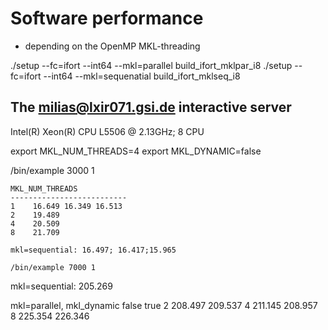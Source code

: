 Software performance
=====================

- depending on the OpenMP MKL-threading

./setup --fc=ifort --int64 --mkl=parallel build_ifort_mklpar_i8
./setup --fc=ifort --int64 --mkl=sequenatial build_ifort_mklseq_i8

The milias@lxir071.gsi.de interactive server
--------------------------------------------

Intel(R) Xeon(R) CPU L5506 @ 2.13GHz;  8 CPU 

export MKL_NUM_THREADS=4
export MKL_DYNAMIC=false

/bin/example 3000 1
~~~~~~~~~~~~~~~~~~~
MKL_NUM_THREADS  
--------------------------
1    16.649 16.349 16.513
2    19.489
4    20.509
8    21.709

mkl=sequential: 16.497; 16.417;15.965

/bin/example 7000 1
~~~~~~~~~~~~~~~~~~~
mkl=sequential: 205.269

mkl=parallel, mkl_dynamic
      false     true
2    208.497   209.537
4    211.145   208.957
8    225.354   226.346

